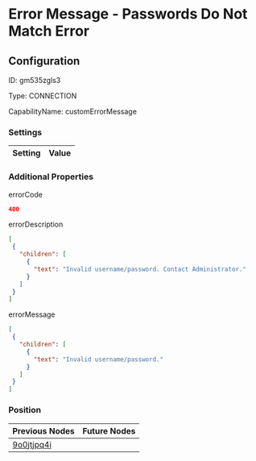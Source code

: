 # Error Message - Passwords Do Not Match Error
## Configuration
ID:  gm535zgls3

Type: CONNECTION 

CapabilityName: customErrorMessage

### Settings
| Setting | Value  |
| :------------------------ | ---------------------------------------- |
 




### Additional Properties
errorCode
 ```json 
400
```


errorDescription
 ```json 
[
  {
    "children": [
      {
        "text": "Invalid username/password. Contact Administrator."
      }
    ]
  }
]
```


errorMessage
 ```json 
[
  {
    "children": [
      {
        "text": "Invalid username/password."
      }
    ]
  }
]
```




### Position
| Previous Nodes | Future Nodes |
| :------------- | ------------ |
| [9o0jtjpq4i](./9o0jtjpq4i.md) |  |